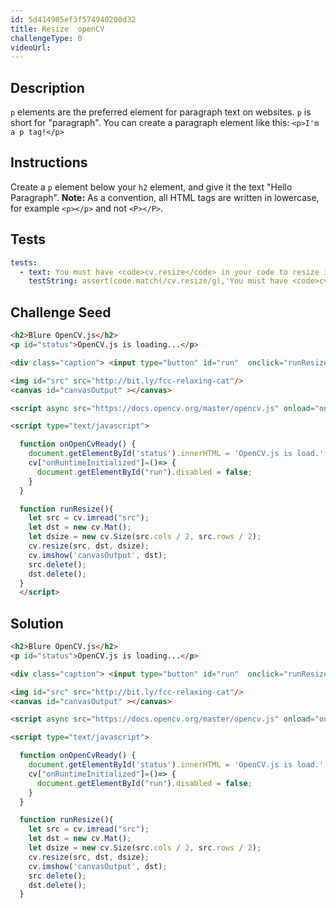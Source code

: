 ```yaml
---
id: 5d414905ef3f574940200d32
title: Resize  openCV
challengeType: 0
videoUrl:
---
```


## Description
<section id='description'>
<code>p</code> elements are the preferred element for paragraph text on websites. <code>p</code> is short for "paragraph".
You can create a paragraph element like this:
<code>&#60;p&#62;I'm a p tag!&#60;/p&#62;</code>
</section>

## Instructions
<section id='instructions'>
Create a <code>p</code> element below your <code>h2</code> element, and give it the text "Hello Paragraph".
<strong>Note:</strong> As a convention, all HTML tags are written in lowercase, for example <code>&#60;p&#62;&#60;/p&#62;</code> and not <code>&#60;P&#62;&#60;/P&#62;</code>.
</section>

## Tests
<section id='tests'>

```yml
tests:
  - text: You must have <code>cv.resize</code> in your code to resize image
    testString: assert(code.match(/cv.resize/g),'You must have <code>cv.resize</code> in your code to resize image'); 
 ```

</section>

## Challenge Seed
<section id='challengeSeed'>

<div id='html-seed'>

```html
<h2>Blure OpenCV.js</h2>
<p id="status">OpenCV.js is loading...</p>

<div class="caption"> <input type="button" id="run"  onclick="runResize()" value="Run" disabled=true /></div>

<img id="src" src="http://bit.ly/fcc-relaxing-cat"/>
<canvas id="canvasOutput" ></canvas>

<script async src="https://docs.opencv.org/master/opencv.js" onload="onOpenCvReady();" type="text/javascript"></script>

<script type="text/javascript">

  function onOpenCvReady() {
    document.getElementById('status').innerHTML = 'OpenCV.js is load.';
    cv["onRuntimeInitialized"]=()=> {
      document.getElementById("run").disabled = false;
    }
  }

  function runResize(){
    let src = cv.imread("src");
    let dst = new cv.Mat();
    let dsize = new cv.Size(src.cols / 2, src.rows / 2);
    cv.resize(src, dst, dsize);
    cv.imshow('canvasOutput', dst);
    src.delete();
    dst.delete();
  }
  </script> 

```

</div>

</section>

## Solution
<section id='solution'>

```html
<h2>Blure OpenCV.js</h2>
<p id="status">OpenCV.js is loading...</p>

<div class="caption"> <input type="button" id="run"  onclick="runResize()" value="Run" disabled=true /></div>

<img id="src" src="http://bit.ly/fcc-relaxing-cat"/>
<canvas id="canvasOutput" ></canvas>

<script async src="https://docs.opencv.org/master/opencv.js" onload="onOpenCvReady();" type="text/javascript"></script>

<script type="text/javascript">

  function onOpenCvReady() {
    document.getElementById('status').innerHTML = 'OpenCV.js is load.';
    cv["onRuntimeInitialized"]=()=> {
      document.getElementById("run").disabled = false;
    }
  }

  function runResize(){
    let src = cv.imread("src");
    let dst = new cv.Mat();
    let dsize = new cv.Size(src.cols / 2, src.rows / 2);
    cv.resize(src, dst, dsize);
    cv.imshow('canvasOutput', dst);
    src.delete();
    dst.delete();
  }
```

</section>
